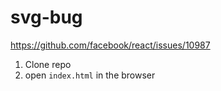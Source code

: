 # svg-bug
https://github.com/facebook/react/issues/10987

1. Clone repo
2. open `index.html` in the browser
